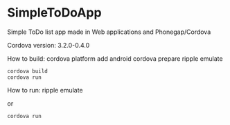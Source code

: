 SimpleToDoApp
=============

Simple ToDo list app made in Web applications and Phonegap/Cordova

Cordova version:
3.2.0-0.4.0

How to build:
	cordova platform add android
	cordova prepare
	ripple emulate

	cordova build
	cordova run
How to run:
	ripple emulate

or

	cordova run
